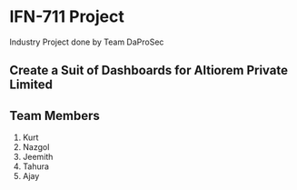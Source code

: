 # IFN-711 Project
Industry Project done by Team DaProSec

## Create a Suit of Dashboards for Altiorem Private Limited

## Team Members
1) Kurt
2) Nazgol
3) Jeemith
4) Tahura
5) Ajay

